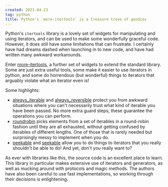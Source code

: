 ```yaml
---
created: 2021-04-23
tag: python
title: Python's `more-itertools` is a treasure trove of goodies
---
```

Python's `itertools` library is a lovely set of widgets for manipulating and using
iterators, and can be used to make some wonderfully graceful code. However, it does
still have some limitations that can frustrate. I certainly have had dreams dashed when
launching in to new code, and have had written many awkward workarounds.

Enter [more-itertools](https://more-itertools.readthedocs.io/en/stable/index.html), a
further set of widgets to extend the standard library. Some are just extra useful tools,
some make it easier to use iterators in python, and some do horrendous (but wonderful)
things to iterators that arguably violate what an iterator even is!

Some highlights:

* [always_iterable](https://more-itertools.readthedocs.io/en/stable/api.html#more_itertools.always_iterable)
  and [always_reversible](https://more-itertools.readthedocs.io/en/stable/api.html#more_itertools.always_reversible)
  protect you from awkward situations where you can't necessarily trust what kind of
  iterable you have been passed. No more extra guard steps, these guarantee the
  operations you can perform.
* [roundrobin](https://more-itertools.readthedocs.io/en/stable/api.html#more_itertools.roundrobin)
  picks elements from a set of iterables in a round-robin fashion until they are all
  exhausted, without getting confused by iterables of different lengths. One of those
  that is rarely needed but surprisingly messy to implement when you do.
* [peekable](https://more-itertools.readthedocs.io/en/stable/api.html#more_itertools.peekable)
  and [seekable](https://more-itertools.readthedocs.io/en/stable/api.html#more_itertools.seekable)
  allow you to do things to iterators that you really shouldn't be able to do! And yet,
  don't you really want to?

As ever with libraries like this, the source code is an excellent place to learn. This
library in particular makes extensive use of iterators and generators, as well as
mucking around with protocols and magic methods. The authors have also been careful to
use fast implementations, so working through their decisions is enlightening.
